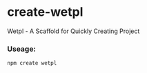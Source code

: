 # create-wetpl

Wetpl -  A Scaffold for Quickly Creating Project

### Useage:

```nodejs
npm create wetpl
```
